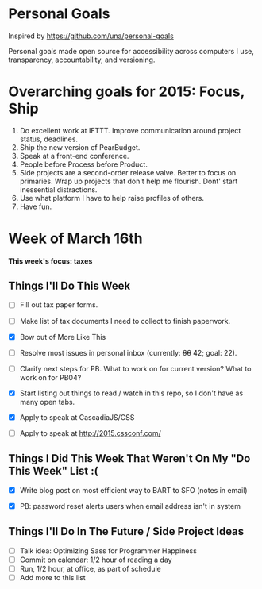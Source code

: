 # Personal Goals

Inspired by https://github.com/una/personal-goals

Personal goals made open source for accessibility across computers I use, transparency, accountability, and versioning.

# Overarching goals for 2015: Focus, Ship

1. Do excellent work at IFTTT. Improve communication around project status, deadlines.
2. Ship the new version of PearBudget.
3. Speak at a front-end conference.
4. People before Process before Product.
5. Side projects are a second-order release valve. Better to focus on primaries. Wrap up projects that don't help me flourish. Dont' start inessential distractions.
6. Use what platform I have to help raise profiles of others.
7. Have fun.


# Week of March 16th

#### This week's focus: taxes

## Things I'll Do This Week

- [ ] Fill out tax paper forms.
- [ ] Make list of tax documents I need to collect to finish paperwork.
- [X] Bow out of More Like This
- [ ] Resolve most issues in personal inbox (currently: ~~66~~ 42; goal: 22).
- [ ] Clarify next steps for PB. What to work on for current version? What to work on for PB04?
- [X] Start listing out things to read / watch in this repo, so I don't have as many open tabs.
- [X] Apply to speak at CascadiaJS/CSS
- [ ] Apply to speak at http://2015.cssconf.com/



## Things I Did This Week That Weren't On My "Do This Week" List :(

- [X] Write blog post on most efficient way to BART to SFO (notes in email)
- [X] PB: password reset alerts users when email address isn't in system


## Things I'll Do In The Future / Side Project Ideas

- [ ] Talk idea: Optimizing Sass for Programmer Happiness
- [ ] Commit on calendar: 1/2 hour of reading a day
- [ ] Run, 1/2 hour, at office, as part of schedule
- [ ] Add more to this list
